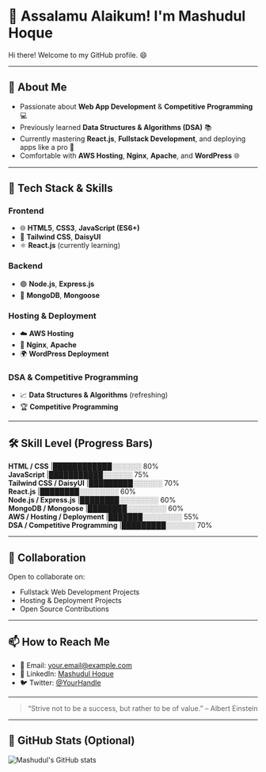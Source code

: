 # 👋 Assalamu Alaikum! I'm Mashudul Hoque

Hi there! Welcome to my GitHub profile. 😄

---

## 👀 About Me
- Passionate about **Web App Development** & **Competitive Programming** 💻  
- Previously learned **Data Structures & Algorithms (DSA)** 📚  
- Currently mastering **React.js**, **Fullstack Development**, and deploying apps like a pro 🚀  
- Comfortable with **AWS Hosting**, **Nginx**, **Apache**, and **WordPress** 🌐  

---

## 🌱 Tech Stack & Skills

### Frontend
- 🌐 **HTML5**, **CSS3**, **JavaScript (ES6+)**  
- 🎨 **Tailwind CSS**, **DaisyUI**  
- ⚛️ **React.js** (currently learning)

### Backend
- 🟢 **Node.js**, **Express.js**  
- 🍃 **MongoDB**, **Mongoose**  

### Hosting & Deployment
- ☁️ **AWS Hosting**  
- 🔧 **Nginx**, **Apache**  
- 🌍 **WordPress Deployment**

### DSA & Competitive Programming
- 📈 **Data Structures & Algorithms** (refreshing)  
- 🏆 **Competitive Programming**

---

## 🛠️ Skill Level (Progress Bars)

**HTML / CSS** |████████████░░░░░░ 80%  
**JavaScript** |███████████░░░░░░ 75%  
**Tailwind CSS / DaisyUI** |█████████░░░░░░ 70%  
**React.js** |████████░░░░░░░░ 60%  
**Node.js / Express.js** |████████░░░░░░░░ 60%  
**MongoDB / Mongoose** |████████░░░░░░░░ 60%  
**AWS / Hosting / Deployment** |███████░░░░░░░░ 55%  
**DSA / Competitive Programming** |█████████░░░░░░ 70%  

---

## 💞️ Collaboration
Open to collaborate on:  
- Fullstack Web Development Projects  
- Hosting & Deployment Projects  
- Open Source Contributions  

---

## 📫 How to Reach Me
- 📧 Email: [your.email@example.com](mailto:your.email@example.com)  
- 💼 LinkedIn: [Mashudul Hoque](https://www.linkedin.com/in/yourprofile/)  
- 🐦 Twitter: [@YourHandle](https://twitter.com/YourHandle)

---

> “Strive not to be a success, but rather to be of value.” – Albert Einstein

---

## 🌟 GitHub Stats (Optional)
![Mashudul's GitHub stats](https://github-readme-stats.vercel.app/api?username=TheMashud&show_icons=true&theme=radical)
